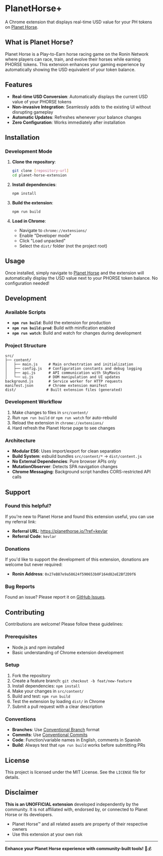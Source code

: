 # PlanetHorse+

A Chrome extension that displays real-time USD value for your PH tokens on [Planet Horse](https://planethorse.io).

## What is Planet Horse?

Planet Horse is a Play-to-Earn horse racing game on the Ronin Network where players can race, train, and evolve their horses while earning PHORSE tokens. This extension enhances your gaming experience by automatically showing the USD equivalent of your token balance.

## Features

- **Real-time USD Conversion**: Automatically displays the current USD value of your PHORSE tokens
- **Non-invasive Integration**: Seamlessly adds to the existing UI without disrupting gameplay
- **Automatic Updates**: Refreshes whenever your balance changes
- **Zero Configuration**: Works immediately after installation

## Installation

### Development Mode

1. **Clone the repository**:
   ```bash
   git clone [repository-url]
   cd planet-horse-extension
   ```

2. **Install dependencies**:
   ```bash
   npm install
   ```

3. **Build the extension**:
   ```bash
   npm run build
   ```

4. **Load in Chrome**:
   - Navigate to `chrome://extensions/`
   - Enable "Developer mode"
   - Click "Load unpacked"
   - Select the `dist/` folder (not the project root)

## Usage

Once installed, simply navigate to [Planet Horse](https://planethorse.io/game) and the extension will automatically display the USD value next to your PHORSE token balance. No configuration needed!

## Development

### Available Scripts

- **`npm run build`**: Build the extension for production
- **`npm run build:prod`**: Build with minification enabled
- **`npm run watch`**: Build and watch for changes during development

### Project Structure

```
src/
├── content/
│   ├── main.js     # Main orchestration and initialization
│   ├── config.js   # Configuration constants and debug logging
│   ├── api.js      # API communication with SkyMavis
│   └── ui.js       # DOM manipulation and UI updates
background.js       # Service worker for HTTP requests
manifest.json       # Chrome extension manifest
dist/              # Built extension files (generated)
```

### Development Workflow

1. Make changes to files in `src/content/`
2. Run `npm run build` or `npm run watch` for auto-rebuild
3. Reload the extension in `chrome://extensions/`
4. Hard refresh the Planet Horse page to see changes

### Architecture

- **Modular ES6**: Uses import/export for clean separation
- **Build System**: esbuild bundles `src/content/*` → `dist/content.js`
- **No External Dependencies**: Pure browser APIs only
- **MutationObserver**: Detects SPA navigation changes
- **Chrome Messaging**: Background script handles CORS-restricted API calls

## Support

### Found this helpful?

If you're new to Planet Horse and found this extension useful, you can use my referral link:
- **Referral URL**: https://planethorse.io/?ref=kevlar
- **Referral Code**: `kevlar`

### Donations

If you'd like to support the development of this extension, donations are welcome but never required:
- **Ronin Address**: `0x27eB87e9a58624f590653b0F164d82eE2Bf2D9f6`

### Bug Reports

Found an issue? Please report it on [GitHub Issues](https://github.com/[username]/planet-horse-extension/issues).

## Contributing

Contributions are welcome! Please follow these guidelines:

### Prerequisites
- Node.js and npm installed
- Basic understanding of Chrome extension development

### Setup
1. Fork the repository
2. Create a feature branch: `git checkout -b feat/new-feature`
3. Install dependencies: `npm install`
4. Make your changes in `src/content/`
5. Build and test: `npm run build`
6. Test the extension by loading `dist/` in Chrome
7. Submit a pull request with a clear description

### Conventions

- **Branches**: Use [Conventional Branch](https://conventional-branch.github.io/) format
- **Commits**: Use [Conventional Commits](https://www.conventionalcommits.org/)
- **Code**: Function/variable names in English, comments in Spanish
- **Build**: Always test that `npm run build` works before submitting PRs

## License

This project is licensed under the MIT License. See the `LICENSE` file for details.

## Disclaimer

**This is an UNOFFICIAL extension** developed independently by the community. It is not affiliated with, endorsed by, or connected to Planet Horse or its developers.

- Planet Horse™ and all related assets are property of their respective owners
- Use this extension at your own risk

---

**Enhance your Planet Horse experience with community-built tools!** 🐴💰